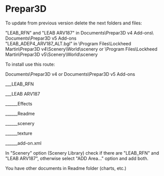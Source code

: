 # Prepar3D

To update from previous version delete the next folders and files:

"LEAB_RFN" and "LEAB ARV187" in Documents\Prepar3D v4 Add-ons\ Documents\Prepar3D v5 Add-ons\
"LEAB_ADEP4_ARV187_ALT.bgl" in \Program Files\Lockheed Martin\Prepar3D v4\Scenery\World\scenery or \Program Files\Lockheed Martin\Prepar3D v5\Scenery\World\scenery

To install use this route:

Documents\Prepar3D v4 or Documents\Prepar3D v5 Add-ons

___LEAB_RFN

___LEAB ARV187

______Effects

______Readme

______scenery

______texture

______add-on.xml

    

In "Scenery" option (Scenery Library) check if there are "LEAB_RFN" and "LEAB ARV187", otherwise select "ADD Area..." option and add both.

You have other documents in Readme folder (charts, etc.)
